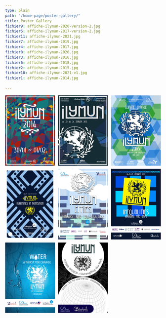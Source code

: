 ```yaml
---
type: plain
path: "/home-page/poster-gallery/"
title: Poster Gallery
fichier9: affiche-ilymun-2020-version-2.jpg
fichier5: affiche-ilymun-2017-version-2.jpg
fichier11: affiche-ilymun-2021.jpg
fichier7: affiche-ilymun-2019.jpg
fichier4: affiche-ilymun-2017.jpg
fichier8: affiche-ilymun-2020.jpg
fichier3: affiche-ilymun-2016.jpg
fichier6: affiche-ilymun-2018.jpg
fichier2: affiche-ilymun-2015.jpg
fichier10: affiche-ilymun-2021-v1.jpg
fichier1: affiche-ilymun-2014.jpg

---
```



<div class="wrapper" style="display:grid;grid-template-columns:repeat(3,1fr);grid-gap:10px;">

<img src="../../uploads/affiche-ilymun-2014.jpg" alt="Poster 2014">

<img src="../../uploads/affiche-ilymun-2015.jpg" alt="Poster 2015">

<img src="../../uploads/affiche-ilymun-2016.jpg" alt="Poster 2016">

<img src="../../uploads/affiche-ilymun-2017.jpg" alt="Poster 2017">

<img src="../../uploads/affiche-ilymun-2018.jpg" alt="Poster 2018">

<img src="../../uploads/affiche-ilymun-2019.jpg" alt="Poster 2019">

<img src="../../uploads/affiche-ilymun-2020.jpg" alt="Poster 2020">

<img src="../../uploads/affiche-ilymun-2021.jpg" alt="Poster 2021">

</div>


